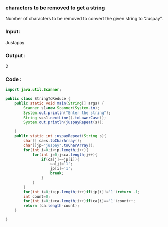 ### characters to be removed to get a string
Number of characters to be removed to convert the given string to “Juspay”.

### Input:
Justapay
### Output :
2

### Code :
``` java
import java.util.Scanner;

public class StringToReduce {
    public static void main(String[] args) {
        Scanner s1=new Scanner(System.in);
        System.out.println("Enter the string");
        String s=s1.nextLine().toLowerCase();
        System.out.println(juspayRepeat(s));

    }
    public static int juspayRepeat(String s){
        char[] ca=s.toCharArray();
        char[]jp="juspay".toCharArray();
        for(int i=0;i<jp.length;i++){
            for(int j=0;j<ca.length;j++){
                if(ca[j]==jp[i]){
                    ca[j]='1';
                    jp[i]='1';
                    break;
                }
            }
        }
        for(int i=0;i<jp.length;i++)if(jp[i]!='1')return -1;
        int count=0;
        for(int i=0;i<ca.length;i++)if(ca[i]=='1')count++;
        return (ca.length-count);
    }

}

```
